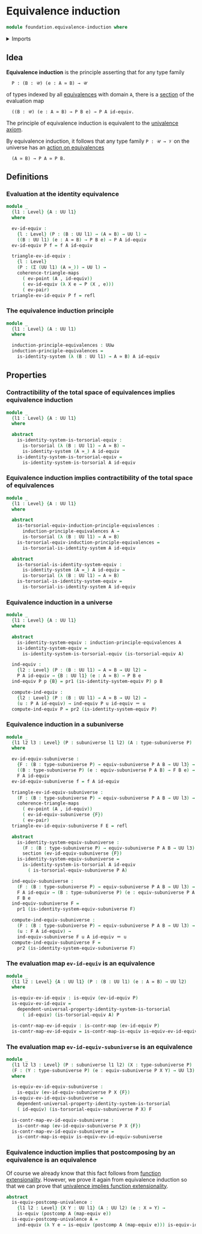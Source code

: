 # Equivalence induction

```agda
module foundation.equivalence-induction where
```

<details><summary>Imports</summary>

```agda
open import foundation.contractible-types
open import foundation.dependent-pair-types
open import foundation.identity-systems
open import foundation.subuniverses
open import foundation.univalence
open import foundation.universal-property-identity-systems
open import foundation.universe-levels

open import foundation-core.commuting-triangles-of-maps
open import foundation-core.contractible-maps
open import foundation-core.equivalences
open import foundation-core.function-types
open import foundation-core.homotopies
open import foundation-core.identity-types
open import foundation-core.sections
open import foundation-core.singleton-induction
open import foundation-core.torsorial-type-families
```

</details>

## Idea

**Equivalence induction** is the principle asserting that for any type family

```text
  P : (B : 𝒰) (e : A ≃ B) → 𝒰
```

of types indexed by all [equivalences](foundation.equivalences.md) with domain
`A`, there is a [section](foundation.sections.md) of the evaluation map

```text
  ((B : 𝒰) (e : A ≃ B) → P B e) → P A id-equiv.
```

The principle of equivalence induction is equivalent to the
[univalence axiom](foundation.univalence.md).

By equivalence induction, it follows that any type family `P : 𝒰 → 𝒱` on the
universe has an
[action on equivalences](foundation.action-on-equivalences-type-families.md)

```text
  (A ≃ B) → P A ≃ P B.
```

## Definitions

### Evaluation at the identity equivalence

```agda
module _
  {l1 : Level} {A : UU l1}
  where

  ev-id-equiv :
    {l : Level} (P : (B : UU l1) → (A ≃ B) → UU l) →
    ((B : UU l1) (e : A ≃ B) → P B e) → P A id-equiv
  ev-id-equiv P f = f A id-equiv

  triangle-ev-id-equiv :
    {l : Level}
    (P : (Σ (UU l1) (A ≃_)) → UU l) →
    coherence-triangle-maps
      ( ev-point (A , id-equiv))
      ( ev-id-equiv (λ X e → P (X , e)))
      ( ev-pair)
  triangle-ev-id-equiv P f = refl
```

### The equivalence induction principle

```agda
module _
  {l1 : Level} (A : UU l1)
  where

  induction-principle-equivalences : UUω
  induction-principle-equivalences =
    is-identity-system (λ (B : UU l1) → A ≃ B) A id-equiv
```

## Properties

### Contractibility of the total space of equivalences implies equivalence induction

```agda
module _
  {l1 : Level} {A : UU l1}
  where

  abstract
    is-identity-system-is-torsorial-equiv :
      is-torsorial (λ (B : UU l1) → A ≃ B) →
      is-identity-system (A ≃_) A id-equiv
    is-identity-system-is-torsorial-equiv =
      is-identity-system-is-torsorial A id-equiv
```

### Equivalence induction implies contractibility of the total space of equivalences

```agda
module _
  {l1 : Level} {A : UU l1}
  where

  abstract
    is-torsorial-equiv-induction-principle-equivalences :
      induction-principle-equivalences A →
      is-torsorial (λ (B : UU l1) → A ≃ B)
    is-torsorial-equiv-induction-principle-equivalences =
      is-torsorial-is-identity-system A id-equiv

  abstract
    is-torsorial-is-identity-system-equiv :
      is-identity-system (A ≃_) A id-equiv →
      is-torsorial (λ (B : UU l1) → A ≃ B)
    is-torsorial-is-identity-system-equiv =
      is-torsorial-is-identity-system A id-equiv
```

### Equivalence induction in a universe

```agda
module _
  {l1 : Level} {A : UU l1}
  where

  abstract
    is-identity-system-equiv : induction-principle-equivalences A
    is-identity-system-equiv =
      is-identity-system-is-torsorial-equiv (is-torsorial-equiv A)

  ind-equiv :
    {l2 : Level} (P : (B : UU l1) → A ≃ B → UU l2) →
    P A id-equiv → {B : UU l1} (e : A ≃ B) → P B e
  ind-equiv P p {B} = pr1 (is-identity-system-equiv P) p B

  compute-ind-equiv :
    {l2 : Level} (P : (B : UU l1) → A ≃ B → UU l2) →
    (u : P A id-equiv) → ind-equiv P u id-equiv ＝ u
  compute-ind-equiv P = pr2 (is-identity-system-equiv P)
```

### Equivalence induction in a subuniverse

```agda
module _
  {l1 l2 l3 : Level} (P : subuniverse l1 l2) (A : type-subuniverse P)
  where

  ev-id-equiv-subuniverse :
    {F : (B : type-subuniverse P) → equiv-subuniverse P A B → UU l3} →
    ((B : type-subuniverse P) (e : equiv-subuniverse P A B) → F B e) →
    F A id-equiv
  ev-id-equiv-subuniverse f = f A id-equiv

  triangle-ev-id-equiv-subuniverse :
    (F : (B : type-subuniverse P) → equiv-subuniverse P A B → UU l3) →
    coherence-triangle-maps
      ( ev-point (A , id-equiv))
      ( ev-id-equiv-subuniverse {F})
      ( ev-pair)
  triangle-ev-id-equiv-subuniverse F E = refl

  abstract
    is-identity-system-equiv-subuniverse :
      (F : (B : type-subuniverse P) → equiv-subuniverse P A B → UU l3) →
      section (ev-id-equiv-subuniverse {F})
    is-identity-system-equiv-subuniverse =
      is-identity-system-is-torsorial A id-equiv
        ( is-torsorial-equiv-subuniverse P A)

  ind-equiv-subuniverse :
    (F : (B : type-subuniverse P) → equiv-subuniverse P A B → UU l3) →
    F A id-equiv → (B : type-subuniverse P) (e : equiv-subuniverse P A B) →
    F B e
  ind-equiv-subuniverse F =
    pr1 (is-identity-system-equiv-subuniverse F)

  compute-ind-equiv-subuniverse :
    (F : (B : type-subuniverse P) → equiv-subuniverse P A B → UU l3) →
    (u : F A id-equiv) →
    ind-equiv-subuniverse F u A id-equiv ＝ u
  compute-ind-equiv-subuniverse F =
    pr2 (is-identity-system-equiv-subuniverse F)
```

### The evaluation map `ev-id-equiv` is an equivalence

```agda
module _
  {l1 l2 : Level} {A : UU l1} (P : (B : UU l1) (e : A ≃ B) → UU l2)
  where

  is-equiv-ev-id-equiv : is-equiv (ev-id-equiv P)
  is-equiv-ev-id-equiv =
    dependent-universal-property-identity-system-is-torsorial
      ( id-equiv) (is-torsorial-equiv A) P

  is-contr-map-ev-id-equiv : is-contr-map (ev-id-equiv P)
  is-contr-map-ev-id-equiv = is-contr-map-is-equiv is-equiv-ev-id-equiv
```

### The evaluation map `ev-id-equiv-subuniverse` is an equivalence

```agda
module _
  {l1 l2 l3 : Level} (P : subuniverse l1 l2) (X : type-subuniverse P)
  (F : (Y : type-subuniverse P) (e : equiv-subuniverse P X Y) → UU l3)
  where

  is-equiv-ev-id-equiv-subuniverse :
    is-equiv (ev-id-equiv-subuniverse P X {F})
  is-equiv-ev-id-equiv-subuniverse =
    dependent-universal-property-identity-system-is-torsorial
    ( id-equiv) (is-torsorial-equiv-subuniverse P X) F

  is-contr-map-ev-id-equiv-subuniverse :
    is-contr-map (ev-id-equiv-subuniverse P X {F})
  is-contr-map-ev-id-equiv-subuniverse =
    is-contr-map-is-equiv is-equiv-ev-id-equiv-subuniverse
```

### Equivalence induction implies that postcomposing by an equivalence is an equivalence

Of course we already know that this fact follows from
[function extensionality](foundation.function-extensionality.md). However, we
prove it again from equivalence induction so that we can prove that
[univalence implies function extensionality](foundation.univalence-implies-function-extensionality.md).

```agda
abstract
  is-equiv-postcomp-univalence :
    {l1 l2 : Level} {X Y : UU l1} (A : UU l2) (e : X ≃ Y) →
    is-equiv (postcomp A (map-equiv e))
  is-equiv-postcomp-univalence A =
    ind-equiv (λ Y e → is-equiv (postcomp A (map-equiv e))) is-equiv-id
```
